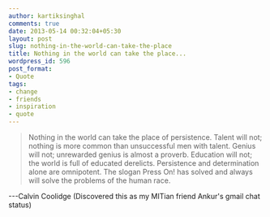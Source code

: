 ```yaml
---
author: kartiksinghal
comments: true
date: 2013-05-14 00:32:04+05:30
layout: post
slug: nothing-in-the-world-can-take-the-place
title: Nothing in the world can take the place...
wordpress_id: 596
post_format:
- Quote
tags:
- change
- friends
- inspiration
- quote
---
```


> Nothing in the world can take the place of persistence. Talent will not; nothing is more common than unsuccessful men with talent. Genius will not; unrewarded genius is almost a proverb. Education will not; the world is full of educated derelicts. Persistence and determination alone are omnipotent. The slogan Press On! has solved and always will solve the problems of the human race.

---Calvin Coolidge (Discovered this as my MITian friend Ankur's gmail chat status)
